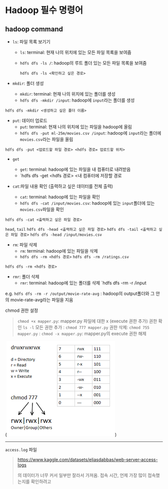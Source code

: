 # Hadoop 필수 명령어

## hadoop command

- `ls`: 파일 목록 보기기
    - `ls`: terminal: 현재 나의 위치에 있는 모든 파일 목록을 보여줌
    - `hdfs dfs -ls /`: hadoop의 루트 폴더 있는 모든 파일 목록을 보여줌
        
        `hdfs dfs -ls <확인하고 싶은 경로>`

- `mkdir`: 폴더 생성
    - `mkdir`: terminal: 현재 나의 위치에 있는 폴더를 생성
    - `hdfs dfs -mkdir /input`: hadoop에 `input`라는 폴더를 생성

`hdfs dfs -mkdir <생성하고 싶은 폴더 이름>`

- `put`: 데이터 업로드
    - `put`: terminal: 현재 나의 위치에 있는 파일을 hadoop에 올림
    - `hdfs dfs -put ml-25m/movies.csv /input`: hadoop에 `input`라는 폴더에 `movies.csv`라는 파일을 올림

`hdfs dfs -put <업로드할 파일 경로> <hdfs 경로= 업로드할 위치>`


- `get`
    - `get`: terminal: hadoop에 있는 파일을 내 컴퓨터로 내려받음
    - `hdfs dfs -get <hdfs 경로> <내 컴퓨터에 저장할 경로

- `cat`:파일 내용 확인 (출력하고 싶은 데이터를 전체 출력)
    - `cat`: terminal: hadoop에 있는 파일을 확인
    - `hdfs dfs -cat /input/movies.csv`: hadoop에 있는 `input`폴더에 있는 `movies.csv`파일을 확인

`hdfs dfs -cat <출력하고 싶은 파일 경로>`

`head`, `tail`
    `hdfs dfs -head <출력하고 싶은 파일 경로>`
    `hdfs dfs -tail <출력하고 싶은 파일 경로>`
`hdfs dfs -head /input/movies.csv`

- `rm`: 파일 삭제
    - `rm`: terminal: hadoop에 있는 파일을 삭제
    - `hdfs dfs -rm <hdfs 경로>`
`hdfs dfs -rm /ratings.csv`

`hdfs dfs -rm <hdfs 경로>`

- `rmr`: 폴더 삭제
    - `rmr`: terminal: hadoop에 있는 폴더를 삭제
`hdfs dfs -rm -r /input

e.g. `hdfs dfs -rm -r /output/movie-rate-avg` : hadoop의 output폴더와 그 안의 movie-rate-avg라는 파일을 지움

chmod 권한 설정 
> `chmod +x mapper.py`: mapper.py 파일에 대한 x (execute 권한 추가)
> 권한 확인 `ls -l`
> 모든 권한 추가 : `chmod 777 mapper.py`
> 권한 삭제:  `chmod 755 mapper.py`
>           : `chmod -x mapper.py`: mapper.py의 execute 권한 해제

(![chmod 권한 부여 설명](image.png))


---
`access.log` 파일
> https://www.kaggle.com/datasets/eliasdabbas/web-server-access-logs
>
> 의 데이터가 너무 커서 일부만 잘라서 가져옴. 
> 접속 시간, 언제 가장 많이 접속했는지를 확인하려고


